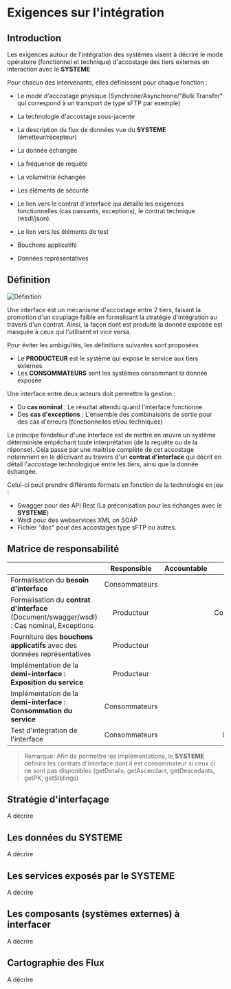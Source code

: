 # Exigences sur l'intégration

## Introduction

Les exigences autour de l'intégration des systèmes visent à décrire le mode opératoire (fonctionnel et technique) d'accostage des tiers externes en interaction avec le **SYSTEME**

Pour chacun des intervenants, elles définissent pour chaque fonction :

- Le mode d'accostage physique (Synchrone/Asynchrone/"Bulk Transfer" qui correspond à un transport de type sFTP par exemple)
- La technologie d'accostage sous-jacente
- La description du flux de données vue du **SYSTEME** (émetteur/récepteur)
- La donnée échangée
- La fréquence de requête
- La volumétrie échangée
- Les éléments de sécurité
- Le lien vers le contrat d'interface qui détaille les exigences fonctionnelles (cas passants, exceptions), le contrat technique (wsdl/json).
- Le lien vers les éléments de test

- Bouchons applicatifs
- Données représentatives

## Définition

![Définition](./images/0301_InterfaceList.png)

Une interface est un mécanisme d'accostage entre 2 tiers, faisant la promotion d'un couplage faible en formalisant la stratégie d'intégration au travers d'un contrat. Ainsi, la façon dont est produite la donnée exposée est masquée à ceux qui l'utilisent et vice versa.

Pour éviter les ambiguïtés, les définitions suivantes sont proposées

- Le **PRODUCTEUR** est le système qui expose le service aux tiers externes
- Les **CONSOMMATEURS** sont les systèmes consommant la donnée exposée

Une interface entre deux acteurs doit permettre la gestion :

- Du **cas nominal** : Le résultat attendu quand l'interface fonctionne
- Des **cas d'exceptions** : L'ensemble des combinaisons de sortie pour des cas d'erreurs (fonctionnelles et/ou techniques)

Le principe fondateur d'une interface est de mettre en œuvre un système déterministe empêchant toute interprétation (de la requête ou de la réponse). Cela passe par une maitrise complète de cet accostage notamment en le décrivant au travers d'un **contrat d'interface** qui décrit en détail l'accostage technologique entre les tiers, ainsi que la donnée échangée.

Celui-ci peut prendre différents formats en fonction de la technologie en jeu :

- Swagger pour des API Rest (La préconisation pour les échanges avec le **SYSTEME**)
- Wsdl pour des webservices XML on SOAP
- Fichier "doc" pour des accostages type sFTP ou autres.

## Matrice de responsabilité

|                                                                                            |       Responsible       |  Accountable  |       Consulted       |       Informed       |
| ------------------------------------------------------------------------------------------ | :-----------: | :-: | :-----------: | :-----------: |
| Formalisation du **besoin d'interface**                                                    | Consommateurs |     |               |   Producteur  |
| Formalisation du **contrat d'interface** (Document/swagger/wsdl) : Cas nominal, Exceptions |   Producteur  |     | Consommateurs |               |
| Fourniture des **bouchons applicatifs** avec des données représentatives                   |   Producteur  |     |               | Consommateurs |
| Implémentation de la **demi-interface : Exposition du service**                            |   Producteur  |     |               | Consommateurs |
| Implémentation de la **demi-interface : Consommation du service**                          | Consommateurs |     |               |   Producteur  |
| Test d'intégration de l'interface                                                          | Consommateurs |     |   Producteur  |               |

>Remarque: Afin de permettre les implémentations, le **SYSTEME** définira les contrats d'interface dont il est consommateur si ceux ci ne sont pas disponibles (getDetails, getAscendant, getDescedants, getPK, getSiblings)

## Stratégie d'interfaçage

A décrire

## Les données du **SYSTEME**

A décrire

## Les services exposés par le **SYSTEME**

A décrire

## Les composants (systèmes externes) à interfacer

A décrire

## Cartographie des Flux

A décrire
